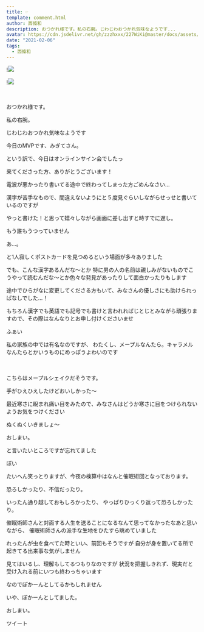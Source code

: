 ```yaml
---
title: ☞
template: comment.html
author: 西條和
description: おつかれ様です。私の右腕。じわじわおつかれ気味なようです...
avatar: https://cdn.jsdelivr.net/gh/zzzhxxx/227WiKi@master/docs/assets/photo/avatar/nagomi.jpg
date: "2021-02-06"
tags:
  - 西條和
---
```


!![](https://cdn.jsdelivr.net/gh/227WiKi/227WiKi-image@master/blog-image/nagomi-2021-02-06_1.jpg)

!![](https://cdn.jsdelivr.net/gh/227WiKi/227WiKi-image@master/blog-image/nagomi-2021-02-06_2.jpg)



  ﻿


















おつかれ様です。




















私の右腕。












じわじわおつかれ気味なようです
















今日のMVPです、みぎてさん。






















という訳で、今日はオンラインサイン会でしたっ

来てくださった方、ありがとうございます！
















電波が悪かったり書いてる途中で終わってしまった方ごめんなさい…














漢字が苦手なもので、間違えないようにと５度見ぐらいしながらせっせと書いているのですが








やっと書けた！と思って嬉々しながら画面に差し出すと時すでに遅し。








もう誰もうつっていません








あ…。









と1人寂しくポストカードを見つめるという場面が多々ありました















でも、こんな漢字あるんだな〜とか
特に男の人の名前は親しみがないものでこうやって読むんだな〜とか色々な発見があったりして面白かったりもします











途中でひらがなに変更してくださる方もいて、みなさんの優しさにも助けられっぱなしでした…！












もちろん漢字でも英語でも記号でも書けと言われればじとじとみながら頑張りますので、その際はなんなりとお申し付けくださいませ









































ふぁい














私の家族の中では有名なのですが、
わたくし、メープルなんたら。キャラメルなんたらとかいうものにめっぽうよわいのです





　　　











こちらはメープルシェイクだそうです。

















手がひえひえしたけどおいしかった〜

















最近寒さに睨まれ痛い目をみたので、みなさんはどうか寒さに目をつけられないようお気をつけください















ぬくぬくいきましょ〜















おしまい。



























と言いたいところですが忘れてました








ぽい













たいへん笑っとりますが、今夜の検算中はなんと催眠術回となっております。










恐ろしかったり、不信だったり。

いったん通り越しておもしろかったり、
やっぱりひっくり返って恐ろしかったり。










催眠術師さんと対面する人生を送ることになるなんて思ってなかったなあと思いながら、
催眠術師さんの派手な生地をひたすら眺めていました











れったんが虫を食べてた時といい、前回もそうですが
自分が身を置いてる所で起きてる出来事な気がしません











見てはいるし、理解もしてるつもりなのですが
状況を把握しきれず、現実だと受け入れる前にいつも終わっちゃいます












なのでぽかーんとしてるかもしれません










いや、ぽかーんとしてました。























おしまい。


ツイート



